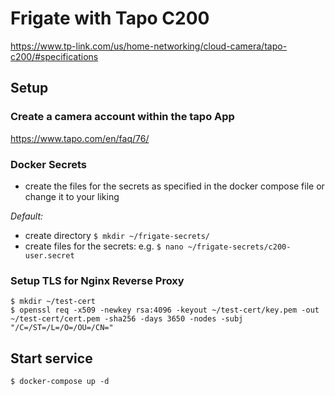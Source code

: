 # Frigate with Tapo C200
https://www.tp-link.com/us/home-networking/cloud-camera/tapo-c200/#specifications

## Setup

### Create a camera account within the tapo App
https://www.tapo.com/en/faq/76/

### Docker Secrets
 - create the files for the secrets as specified in the docker compose file or change it to your liking

*Default:*
- create directory `$ mkdir ~/frigate-secrets/`
- create files for the secrets: e.g. `$ nano ~/frigate-secrets/c200-user.secret`

### Setup TLS for Nginx Reverse Proxy
```
$ mkdir ~/test-cert
$ openssl req -x509 -newkey rsa:4096 -keyout ~/test-cert/key.pem -out ~/test-cert/cert.pem -sha256 -days 3650 -nodes -subj "/C=/ST=/L=/O=/OU=/CN="
```

## Start service

```
$ docker-compose up -d
```
